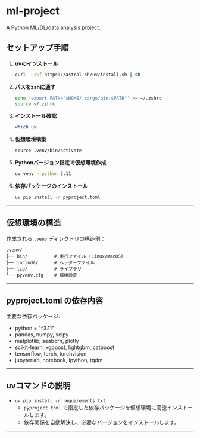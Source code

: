 # ml-project

A Python ML/DL/data analysis project.

## セットアップ手順

1. **uvのインストール**
   ```sh
   curl -LsSf https://astral.sh/uv/install.sh | sh
   ```

2. **パスをzshに通す**
   ```sh
   echo 'export PATH="$HOME/.cargo/bin:$PATH"' >> ~/.zshrc
   source ~/.zshrc
   ```

3. **インストール確認**
   ```sh
   which uv
   ```

4. **仮想環境構築**
   ```
   source .venv/bin/activate
   ```

5. **Pythonバージョン指定で仮想環境作成**
   ```sh
   uv venv --python 3.11
   ```

6. **依存パッケージのインストール**
   ```sh
   uv pip install -r pyproject.toml
   ```

---

## 仮想環境の構造

作成される `.venv` ディレクトリの構造例：

```
.venv/
├── bin/          # 実行ファイル (Linux/macOS)
├── include/      # ヘッダーファイル
├── lib/          # ライブラリ
└── pyvenv.cfg    # 環境設定
```

---

## pyproject.toml の依存内容

主要な依存パッケージ:

- python = "^3.11"
- pandas, numpy, scipy
- matplotlib, seaborn, plotly
- scikit-learn, xgboost, lightgbm, catboost
- tensorflow, torch, torchvision
- jupyterlab, notebook, ipython, tqdm

---

## uvコマンドの説明

- `uv pip install -r requirements.txt`
  - `pyproject.toml` で指定した依存パッケージを仮想環境に高速インストールします。
  - 依存関係を自動解決し、必要なバージョンをインストールします。

---
